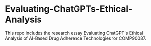 # Evaluating-ChatGPTs-Ethical-Analysis
This repo includes the research essay Evaluating ChatGPT's Ethical Analysis of AI-Based Drug Adherence Technologies for COMP90087.
